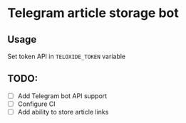 # Telegram article storage bot

## Usage
Set token API in `TELOXIDE_TOKEN` variable

## TODO:
- [ ] Add Telegram bot API support
- [ ] Configure CI
- [ ] Add ability to store article links